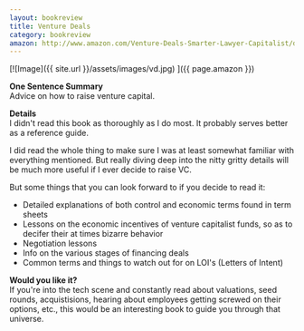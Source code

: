 ```yaml
---
layout: bookreview
title: Venture Deals
category: bookreview
amazon: http://www.amazon.com/Venture-Deals-Smarter-Lawyer-Capitalist/dp/1118443616/?tag=trevmcke-20
---
```

[![Image]({{ site.url }}/assets/images/vd.jpg) ]({{ page.amazon }})

**One Sentence Summary**  
Advice on how to raise venture capital.

**Details**  
I didn't read this book as thoroughly as I do most. It probably serves better as a reference guide. 

I did read the whole thing to make sure I was at least somewhat familiar with everything mentioned. But really diving deep into the nitty gritty details will be much more useful if I ever decide to raise VC.

But some things that you can look forward to if you decide to read it:  
- Detailed explanations of both control and economic terms found in term sheets  
- Lessons on the economic incentives of venture capitalist funds, so as to decifer their at   times bizarre behavior  
- Negotiation lessons  
- Info on the various stages of financing deals  
- Common terms and things to watch out for on LOI's (Letters of Intent)  

**Would you like it?**  
If you're into the tech scene and constantly read about valuations, seed rounds, acquistisions, hearing about employees getting screwed on their options, etc., this would be an interesting book to guide you through that universe.
